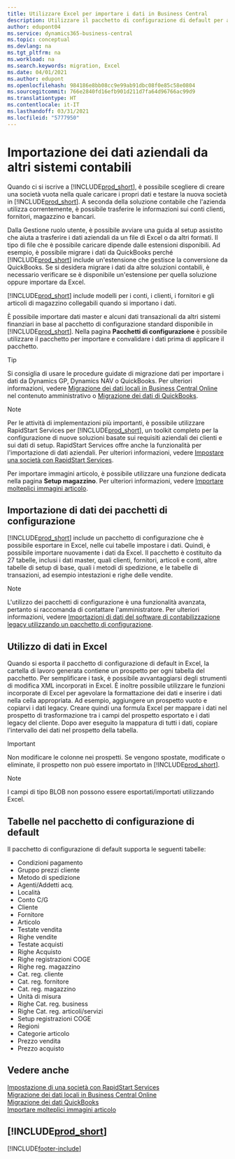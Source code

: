```yaml
---
title: Utilizzare Excel per importare i dati in Business Central
description: Utilizzare il pacchetto di configurazione di default per aggiungere i dati del cliente in Excel e importare nuovamente i dati in Business Central.
author: edupont04
ms.service: dynamics365-business-central
ms.topic: conceptual
ms.devlang: na
ms.tgt_pltfrm: na
ms.workload: na
ms.search.keywords: migration, Excel
ms.date: 04/01/2021
ms.author: edupont
ms.openlocfilehash: 984186e8bb08cc9e99ab91dbc08f0e85c58e0804
ms.sourcegitcommit: 766e2840fd16efb901d211d7fa64d96766ac99d9
ms.translationtype: HT
ms.contentlocale: it-IT
ms.lasthandoff: 03/31/2021
ms.locfileid: "5777950"
---
```

# <a name="importing-business-data-from-other-finance-systems"></a>Importazione dei dati aziendali da altri sistemi contabili

Quando ci si iscrive a [!INCLUDE[prod_short](includes/prod_short.md)], è possibile scegliere di creare una società vuota nella quale caricare i propri dati e testare la nuova società in [!INCLUDE[prod_short](includes/prod_short.md)]. A seconda della soluzione contabile che l'azienda utilizza correntemente, è possibile trasferire le informazioni sui conti clienti, fornitori, magazzino e bancari.  

Dalla Gestione ruolo utente, è possibile avviare una guida al setup assistito che aiuta a trasferire i dati aziendali da un file di Excel o da altri formati. Il tipo di file che è possibile caricare dipende dalle estensioni disponibili. Ad esempio, è possibile migrare i dati da QuickBooks perché [!INCLUDE[prod_short](includes/prod_short.md)] include un'estensione che gestisce la conversione da QuickBooks. Se si desidera migrare i dati da altre soluzioni contabili, è necessario verificare se è disponibile un'estensione per quella soluzione oppure importare da Excel.  

[!INCLUDE[prod_short](includes/prod_short.md)] include modelli per i conti, i clienti, i fornitori e gli articoli di magazzino collegabili quando si importano i dati.

È possibile importare dati master e alcuni dati transazionali da altri sistemi finanziari in base al pacchetto di configurazione standard disponibile in [!INCLUDE[prod_short](includes/prod_short.md)]. Nella pagina **Pacchetti di configurazione** è possibile utilizzare il pacchetto per importare e convalidare i dati prima di applicare il pacchetto.  

> [!TIP]  
> Si consiglia di usare le procedure guidate di migrazione dati per importare i dati da Dynamics GP, Dynamics NAV o QuickBooks. Per ulteriori informazioni, vedere [Migrazione dei dati locali in Business Central Online](/dynamics365/business-central/dev-itpro/administration/migrate-data) nel contenuto amministrativo o [Migrazione dei dati di QuickBooks](ui-extensions-quickbooks-data-migration.md).

> [!NOTE]  
> Per le attività di implementazioni più importanti, è possibile utilizzare RapidStart Services per [!INCLUDE[prod_short](includes/prod_short.md)], un toolkit completo per la configurazione di nuove soluzioni basate sui requisiti aziendali dei clienti e sui dati di setup. RapidStart Services offre anche la funzionalità per l'importazione di dati aziendali. Per ulteriori informazioni, vedere [Impostare una società con RapidStart Services](admin-set-up-a-company-with-rapidstart.md).

Per importare immagini articolo, è possibile utilizzare una funzione dedicata nella pagina **Setup magazzino**. Per ulteriori informazioni, vedere [Importare molteplici immagini articolo](inventory-how-import-item-pictures.md).

## <a name="importing-data-from-configuration-packages"></a>Importazione di dati dei pacchetti di configurazione
[!INCLUDE[prod_short](includes/prod_short.md)] include un pacchetto di configurazione che è possibile esportare in Excel, nelle cui tabelle impostare i dati. Quindi, è possibile importare nuovamente i dati da Excel. Il pacchetto è costituito da 27 tabelle, inclusi i dati master, quali clienti, fornitori, articoli e conti, altre tabelle di setup di base, quali i metodi di spedizione, e le tabelle di transazioni, ad esempio intestazioni e righe delle vendite.  

> [!NOTE]  
>   L'utilizzo dei pacchetti di configurazione è una funzionalità avanzata, pertanto si raccomanda di contattare l'amministratore. Per ulteriori informazioni, vedere [Importazioni di dati del software di contabilizzazione legacy utilizzando un pacchetto di configurazione](across-import-data-configuration-packages.md).

## <a name="working-with-data-in-excel"></a>Utilizzo di dati in Excel
Quando si esporta il pacchetto di configurazione di default in Excel, la cartella di lavoro generata contiene un prospetto per ogni tabella del pacchetto. Per semplificare i task, è possibile avvantaggiarsi degli strumenti di modifica XML incorporati in Excel. È inoltre possibile utilizzare le funzioni incorporate di Excel per agevolare la formattazione dei dati e inserire i dati nella cella appropriata. Ad esempio, aggiungere un prospetto vuoto e copiarvi i dati legacy. Creare quindi una formula Excel per mappare i dati nel prospetto di trasformazione tra i campi del prospetto esportato e i dati legacy del cliente. Dopo aver eseguito la mappatura di tutti i dati, copiare l'intervallo dei dati nel prospetto della tabella.  

> [!IMPORTANT]  
>  Non modificare le colonne nei prospetti. Se vengono spostate, modificate o eliminate, il prospetto non può essere importato in [!INCLUDE[prod_short](includes/prod_short.md)].

> [!NOTE]
> I campi di tipo BLOB non possono essere esportati/importati utilizzando Excel.

## <a name="tables-in-the-default-configuration-package"></a>Tabelle nel pacchetto di configurazione di default
Il pacchetto di configurazione di default supporta le seguenti tabelle:

-   Condizioni pagamento
-   Gruppo prezzi cliente
-   Metodo di spedizione
-   Agenti/Addetti acq.
-   Località
-   Conto C/G
-   Cliente
-   Fornitore
-   Articolo
-   Testate vendita
-   Righe vendite
-   Testate acquisti
-   Righe Acquisto
-   Righe registrazioni COGE
-   Righe reg. magazzino
-   Cat. reg. cliente
-   Cat. reg. fornitore
-   Cat. reg. magazzino
-   Unità di misura
-   Righe Cat. reg. business
-   Righe Cat. reg. articoli/servizi
-   Setup registrazioni COGE
-   Regioni
-   Categorie articolo
-   Prezzo vendita
-   Prezzo acquisto

## <a name="see-also"></a>Vedere anche
[Impostazione di una società con RapidStart Services](admin-set-up-a-company-with-rapidstart.md)  
[Migrazione dei dati locali in Business Central Online](/dynamics365/business-central/dev-itpro/administration/migrate-data)  
[Migrazione dei dati QuickBooks](ui-extensions-quickbooks-data-migration.md)  
[Importare molteplici immagini articolo](inventory-how-import-item-pictures.md)

## [!INCLUDE[prod_short](includes/free_trial_md.md)]  


[!INCLUDE[footer-include](includes/footer-banner.md)]